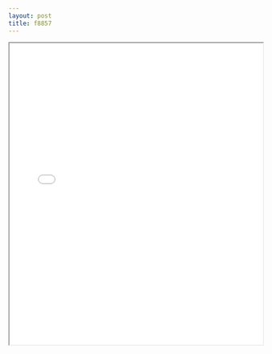 ```yaml
---
layout: post
title: f8857
---
```


<div class="pdf-container">
<iframe src="/ea/assets/pdfs/f8857.pdf" height="600" width="100%" allowFullScreen="true"></iframe>
</div>

